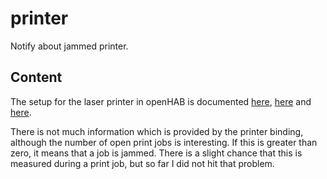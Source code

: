 # printer

Notify about jammed printer.


## Content

The setup for the laser printer in openHAB is documented [here](https://andreas.scherbaum.la/blog/archives/954-Install-openHAB2-bindings-using-Ansible.html), [here](https://andreas.scherbaum.la/blog/archives/955-Auto-approve-and-link-certain-inbox-items-in-openHAB-using-Ansible.html) and [here](https://andreas.scherbaum.la/blog/archives/956-Update-openHAB-Things-configuration-using-Ansible.html).

There is not much information which is provided by the printer binding, although the number of open print jobs is interesting. If this is greater than zero, it means that a job is jammed. There is a slight chance that this is measured during a print job, but so far I did not hit that problem.
